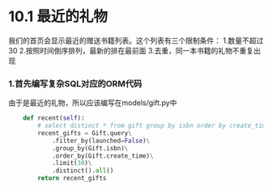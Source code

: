 # 10.1 最近的礼物

我们的首页会显示最近的赠送书籍列表。这个列表有三个限制条件：
1.数量不超过30
2.按照时间倒序排列，最新的排在最前面
3.去重，同一本书籍的礼物不重复出现

### 1.首先编写复杂SQL对应的ORM代码
由于是最近的礼物，所以应该编写在models/gift.py中
```python
    def recent(self):
        # select distinct * from gift group by isbn order by create_time limit 30
        recent_gifts = Gift.query\
            .filter_by(launched=False)\
            .group_by(Gift.isbn)\
            .order_by(Gift.create_time)\
            .limit(30)\
            .distinct().all()
        return recent_gifts
```